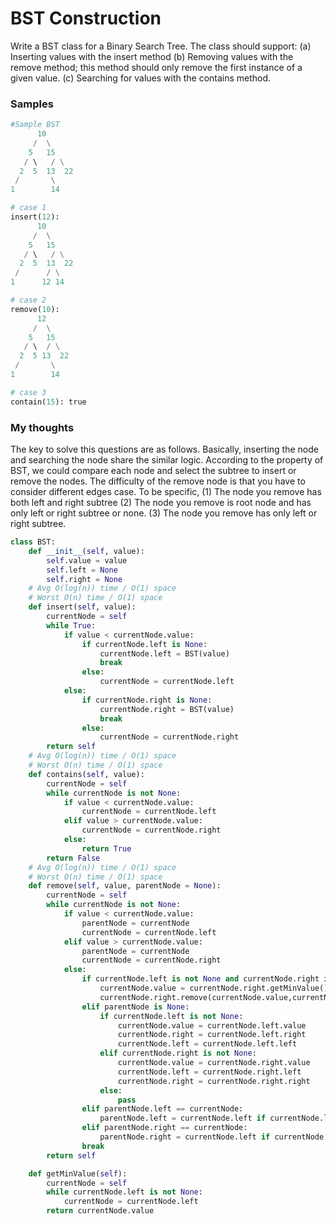 
# BST Construction

Write a BST class for a Binary Search Tree. The class should support:
(a) Inserting values with the insert method (b) Removing values
with the remove method; this method should only remove the first
instance of a given value. (c) Searching for values with the contains
method.

### Samples

```python
#Sample BST
      10
     /  \
    5   15
   / \   / \
  2  5  13  22
 /       \
1        14

# case 1
insert(12):
      10
     /  \
    5   15
   / \   / \
  2  5  13  22
 /      / \
1      12 14

# case 2
remove(10):
      12
     /  \
    5   15
   / \  / \
  2  5 13  22
 /       \
1        14

# case 3
contain(15): true
```
### My thoughts
The key to solve this questions are as follows. Basically,
inserting the node and searching the node share the similar
logic. According to the property of BST, we could
compare each node and select the subtree to insert
or remove the nodes. The difficulty of the remove node is that
you have to consider different edges case. To be specific,
(1) The node you remove has both left and right subtree
(2) The node you remove is root node and has only left or right subtree or none.
(3) The node you remove has only left or right subtree.


```python
class BST:
    def __init__(self, value):
        self.value = value
        self.left = None
        self.right = None
    # Avg O(log(n)) time / O(1) space
    # Worst O(n) time / O(1) space
    def insert(self, value):
        currentNode = self
		while True:
			if value < currentNode.value:
				if currentNode.left is None:
					currentNode.left = BST(value)
					break
				else:
					currentNode = currentNode.left
			else:
				if currentNode.right is None:
					currentNode.right = BST(value)
					break
				else:
					currentNode = currentNode.right
        return self
    # Avg O(log(n)) time / O(1) space
    # Worst O(n) time / O(1) space
    def contains(self, value):
        currentNode = self
		while currentNode is not None:
			if value < currentNode.value:
				currentNode = currentNode.left
			elif value > currentNode.value:
				currentNode = currentNode.right
			else:
				return True
		return False
    # Avg O(log(n)) time / O(1) space
    # Worst O(n) time / O(1) space				
    def remove(self, value, parentNode = None):
		currentNode = self
		while currentNode is not None:
			if value < currentNode.value:
				parentNode = currentNode
				currentNode = currentNode.left
			elif value > currentNode.value:
				parentNode = currentNode
				currentNode = currentNode.right
			else:
				if currentNode.left is not None and currentNode.right is not None:
					currentNode.value = currentNode.right.getMinValue()
					currentNode.right.remove(currentNode.value,currentNode)
				elif parentNode is None:
					if currentNode.left is not None:
						currentNode.value = currentNode.left.value
						currentNode.right = currentNode.left.right
						currentNode.left = currentNode.left.left
					elif currentNode.right is not None:
						currentNode.value = currentNode.right.value
						currentNode.left = currentNode.right.left
						currentNode.right = currentNode.right.right
					else:
						pass
				elif parentNode.left == currentNode:
					parentNode.left = currentNode.left if currentNode.left is not None else currentNode.right
				elif parentNode.right == currentNode:
					parentNode.right = currentNode.left if currentNode.left is not None else currentNode.right
				break
        return self

	def getMinValue(self):
		currentNode = self
		while currentNode.left is not None:
			currentNode = currentNode.left
		return currentNode.value

```
